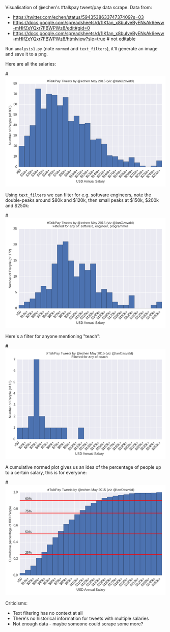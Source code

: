 Visualisation of @echen's #talkpay tweet/pay data scrape. Data from: 

* https://twitter.com/echen/status/594353863374737409?s=03
* https://docs.google.com/spreadsheets/d/1IK1an_x8buIveByENsAk6eww-mHIfZeYQxr7FBWPWz8/edit#gid=0
* https://docs.google.com/spreadsheets/d/1IK1an_x8buIveByENsAk6eww-mHIfZeYQxr7FBWPWz8/htmlview?sle=true # not editable

Run `analysis1.py` (note `normed` and `text_filters`), it'll generate an image and save it to a png.

Here are all the salaries:

#![Summary of #talkpay pay data](talkpay_summary.png)

Using `text_filters` we can filter for e.g. software engineers, note the double-peaks around $80k and $120k, then small peaks at $150k, $200k and $250k:

#![Summary of #talkpay pay data](talkpay_summary_sweng.png)

Here's a filter for anyone mentioning "teach":

#![Summary of #talkpay pay data](talkpay_summary_teach.png)

A cumulative normed plot gives us an idea of the percentage of people up to a certain salary, this is for everyone:

#![Summary of #talkpay pay data](talkpay_summary_normed.png)

Criticisms:

* Text filtering has no context at all
* There's no historical information for tweets with multiple salaries
* Not enough data - maybe someone could scrape some more?
